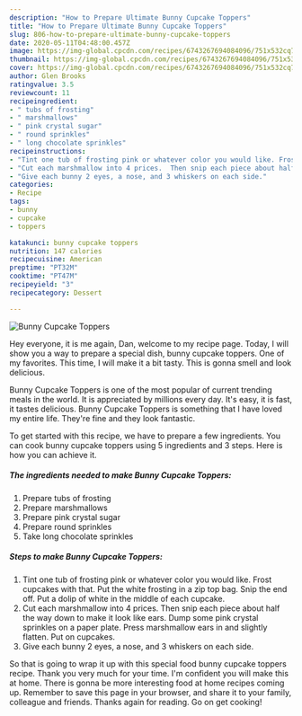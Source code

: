 ```yaml
---
description: "How to Prepare Ultimate Bunny Cupcake Toppers"
title: "How to Prepare Ultimate Bunny Cupcake Toppers"
slug: 806-how-to-prepare-ultimate-bunny-cupcake-toppers
date: 2020-05-11T04:48:00.457Z
image: https://img-global.cpcdn.com/recipes/6743267694084096/751x532cq70/bunny-cupcake-toppers-recipe-main-photo.jpg
thumbnail: https://img-global.cpcdn.com/recipes/6743267694084096/751x532cq70/bunny-cupcake-toppers-recipe-main-photo.jpg
cover: https://img-global.cpcdn.com/recipes/6743267694084096/751x532cq70/bunny-cupcake-toppers-recipe-main-photo.jpg
author: Glen Brooks
ratingvalue: 3.5
reviewcount: 11
recipeingredient:
- " tubs of frosting"
- " marshmallows"
- " pink crystal sugar"
- " round sprinkles"
- " long chocolate sprinkles"
recipeinstructions:
- "Tint one tub of frosting pink or whatever color you would like. Frost cupcakes with that. Put the white frosting in a zip top bag. Snip the end off. Put a dolip of white in the middle of each cupcake."
- "Cut each marshmallow into 4 prices.  Then snip each piece about half the way down to make it look like ears. Dump some pink crystal sprinkles on a paper plate. Press marshmallow ears in and slightly flatten. Put on cupcakes."
- "Give each bunny 2 eyes, a nose, and 3 whiskers on each side."
categories:
- Recipe
tags:
- bunny
- cupcake
- toppers

katakunci: bunny cupcake toppers 
nutrition: 147 calories
recipecuisine: American
preptime: "PT32M"
cooktime: "PT47M"
recipeyield: "3"
recipecategory: Dessert

---
```



![Bunny Cupcake Toppers](https://img-global.cpcdn.com/recipes/6743267694084096/751x532cq70/bunny-cupcake-toppers-recipe-main-photo.jpg)

Hey everyone, it is me again, Dan, welcome to my recipe page. Today, I will show you a way to prepare a special dish, bunny cupcake toppers. One of my favorites. This time, I will make it a bit tasty. This is gonna smell and look delicious.



Bunny Cupcake Toppers is one of the most popular of current trending meals in the world. It is appreciated by millions every day. It's easy, it is fast, it tastes delicious. Bunny Cupcake Toppers is something that I have loved my entire life. They're fine and they look fantastic.


To get started with this recipe, we have to prepare a few ingredients. You can cook bunny cupcake toppers using 5 ingredients and 3 steps. Here is how you can achieve it.

<!--inarticleads1-->

##### The ingredients needed to make Bunny Cupcake Toppers:

1. Prepare  tubs of frosting
1. Prepare  marshmallows
1. Prepare  pink crystal sugar
1. Prepare  round sprinkles
1. Take  long chocolate sprinkles




<!--inarticleads2-->

##### Steps to make Bunny Cupcake Toppers:

1. Tint one tub of frosting pink or whatever color you would like. Frost cupcakes with that. Put the white frosting in a zip top bag. Snip the end off. Put a dolip of white in the middle of each cupcake.
1. Cut each marshmallow into 4 prices.  Then snip each piece about half the way down to make it look like ears. Dump some pink crystal sprinkles on a paper plate. Press marshmallow ears in and slightly flatten. Put on cupcakes.
1. Give each bunny 2 eyes, a nose, and 3 whiskers on each side.




So that is going to wrap it up with this special food bunny cupcake toppers recipe. Thank you very much for your time. I'm confident you will make this at home. There is gonna be more interesting food at home recipes coming up. Remember to save this page in your browser, and share it to your family, colleague and friends. Thanks again for reading. Go on get cooking!

